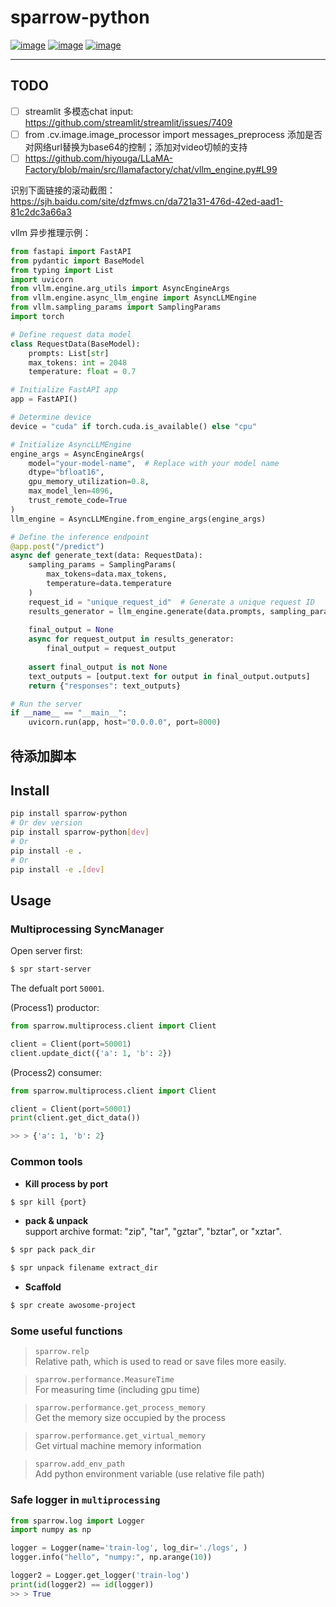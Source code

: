 # sparrow-python
[![image](https://img.shields.io/badge/Pypi-0.1.7-green.svg)](https://pypi.org/project/sparrow-python)
[![image](https://img.shields.io/badge/python-3.6+-blue.svg)](https://www.python.org/)
[![image](https://img.shields.io/badge/license-MIT-blue.svg)](LICENSE)


-------------------------
## TODO
- [ ]  streamlit 多模态chat input: https://github.com/streamlit/streamlit/issues/7409 
- [ ]  from .cv.image.image_processor import messages_preprocess 添加是否对网络url替换为base64的控制；添加对video切帧的支持
- [ ]  https://github.com/hiyouga/LLaMA-Factory/blob/main/src/llamafactory/chat/vllm_engine.py#L99 

识别下面链接的滚动截图：  
https://sjh.baidu.com/site/dzfmws.cn/da721a31-476d-42ed-aad1-81c2dc3a66a3 


vllm 异步推理示例：

```python
from fastapi import FastAPI
from pydantic import BaseModel
from typing import List
import uvicorn
from vllm.engine.arg_utils import AsyncEngineArgs
from vllm.engine.async_llm_engine import AsyncLLMEngine
from vllm.sampling_params import SamplingParams
import torch

# Define request data model
class RequestData(BaseModel):
    prompts: List[str]
    max_tokens: int = 2048
    temperature: float = 0.7

# Initialize FastAPI app
app = FastAPI()

# Determine device
device = "cuda" if torch.cuda.is_available() else "cpu"

# Initialize AsyncLLMEngine
engine_args = AsyncEngineArgs(
    model="your-model-name",  # Replace with your model name
    dtype="bfloat16",
    gpu_memory_utilization=0.8,
    max_model_len=4096,
    trust_remote_code=True
)
llm_engine = AsyncLLMEngine.from_engine_args(engine_args)

# Define the inference endpoint
@app.post("/predict")
async def generate_text(data: RequestData):
    sampling_params = SamplingParams(
        max_tokens=data.max_tokens,
        temperature=data.temperature
    )
    request_id = "unique_request_id"  # Generate a unique request ID
    results_generator = llm_engine.generate(data.prompts, sampling_params, request_id)
    
    final_output = None
    async for request_output in results_generator:
        final_output = request_output
    
    assert final_output is not None
    text_outputs = [output.text for output in final_output.outputs]
    return {"responses": text_outputs}

# Run the server
if __name__ == "__main__":
    uvicorn.run(app, host="0.0.0.0", port=8000)

```

## 待添加脚本



## Install

```bash
pip install sparrow-python
# Or dev version
pip install sparrow-python[dev]
# Or
pip install -e .
# Or
pip install -e .[dev]
```

## Usage

### Multiprocessing SyncManager

Open server first:

```bash
$ spr start-server
```

The defualt port `50001`.

(Process1) productor:

```python
from sparrow.multiprocess.client import Client

client = Client(port=50001)
client.update_dict({'a': 1, 'b': 2})
```

(Process2) consumer:

```python
from sparrow.multiprocess.client import Client

client = Client(port=50001)
print(client.get_dict_data())

>> > {'a': 1, 'b': 2}
```

### Common tools

- **Kill process by port**

```bash
$ spr kill {port}
```

- **pack & unpack**  
  support archive format: "zip", "tar", "gztar", "bztar", or "xztar".

```bash
$ spr pack pack_dir
```

```bash
$ spr unpack filename extract_dir
```

- **Scaffold**

```bash
$ spr create awosome-project
```

### Some useful functions

> `sparrow.relp`  
> Relative path, which is used to read or save files more easily.

> `sparrow.performance.MeasureTime`  
> For measuring time (including gpu time)

> `sparrow.performance.get_process_memory`  
> Get the memory size occupied by the process

> `sparrow.performance.get_virtual_memory`  
> Get virtual machine memory information

> `sparrow.add_env_path`  
> Add python environment variable (use relative file path)

### Safe logger in `multiprocessing`

```python
from sparrow.log import Logger
import numpy as np

logger = Logger(name='train-log', log_dir='./logs', )
logger.info("hello", "numpy:", np.arange(10))

logger2 = Logger.get_logger('train-log')
print(id(logger2) == id(logger))
>> > True
```

